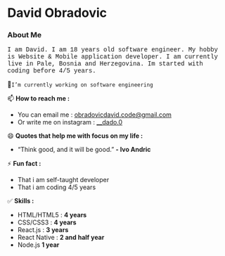 <h1>David Obradovic</h1>

<h3>About Me</h3>
<p style="font-family: 'Courier New', Courier, monospace;">I am David. I am 18 years old software engineer. My hobby is Website & Mobile application developer. I am currently live in Pale, Bosnia and Herzegovina. Im started with coding before 4/5 years.
</p>

🔭<code>I’m currently working on software engineering</code>

📫 <strong>How to reach me :</strong> </br>

- You can email me : <a href='mailto:obradovicdavid.code@gmail.com'>obradovicdavid.code@gmail.com</a> </br>
- Or write me on instagram : <a href='https://instagram.com/__dado.0'>__dado.0</a>


😄 <strong>Quotes that help me with focus on my life :</strong> </br>

- “Think good, and it will be good.” <strong>- Ivo Andric</strong>

 
⚡ <strong>Fun fact :</strong> </br>

- That i am self-taught developer </br>
- That i am coding 4/5 years


✅ <strong>Skills :</strong> </br>

- HTML/HTML5 : <strong>4 years</strong> </br>
- CSS/CSS3 : <strong>4 years</strong> </br>
- React.js : <strong>3 years</strong> </br>
- React Native : <strong>2 and half year</strong> </br>
- Node.js <strong>1 year</strong> </br>
